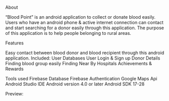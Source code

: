About

“Blood Point” is an android application to collect or donate blood easily. Users who have an android phone & active internet connection can contact and start searching for a donor easily through this application. The purpose of this application is to help people belonging to rural areas.

Features

Easy contact between blood donor and blood recipient through this android application.
Included:
User Databases
User Login & Sign up
Donor Details
Finding blood group easily
Finding Near By Hospitals
Achievements & Rewards

Tools used
Firebase Database
Firebase Authentication
Google Maps Api
Android Studio IDE
Android version 4.0 or later
Android SDK 17-28

Preview:
